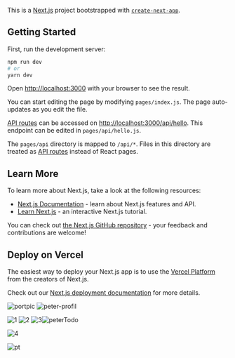 This is a [Next.js](https://nextjs.org/) project bootstrapped with [`create-next-app`](https://github.com/vercel/next.js/tree/canary/packages/create-next-app).

## Getting Started

First, run the development server:

```bash
npm run dev
# or
yarn dev
```

Open [http://localhost:3000](http://localhost:3000) with your browser to see the result.

You can start editing the page by modifying `pages/index.js`. The page auto-updates as you edit the file.

[API routes](https://nextjs.org/docs/api-routes/introduction) can be accessed on [http://localhost:3000/api/hello](http://localhost:3000/api/hello). This endpoint can be edited in `pages/api/hello.js`.

The `pages/api` directory is mapped to `/api/*`. Files in this directory are treated as [API routes](https://nextjs.org/docs/api-routes/introduction) instead of React pages.

## Learn More

To learn more about Next.js, take a look at the following resources:

- [Next.js Documentation](https://nextjs.org/docs) - learn about Next.js features and API.
- [Learn Next.js](https://nextjs.org/learn) - an interactive Next.js tutorial.

You can check out [the Next.js GitHub repository](https://github.com/vercel/next.js/) - your feedback and contributions are welcome!

## Deploy on Vercel

The easiest way to deploy your Next.js app is to use the [Vercel Platform](https://vercel.com/new?utm_medium=default-template&filter=next.js&utm_source=create-next-app&utm_campaign=create-next-app-readme) from the creators of Next.js.

Check out our [Next.js deployment documentation](https://nextjs.org/docs/deployment) for more details.

![portpic](https://user-images.githubusercontent.com/17027312/119741154-7226b800-be85-11eb-9c4e-5b6d74566523.png)
![peter-profil](https://user-images.githubusercontent.com/17027312/119741414-efeac380-be85-11eb-9b6c-f86b7d6e8179.png)


![1](https://user-images.githubusercontent.com/17027312/120502786-0384b580-c3c3-11eb-8eee-ac15e0feaf4d.png)
![2](https://user-images.githubusercontent.com/17027312/120502794-04b5e280-c3c3-11eb-8e51-653ca36abff6.png)
![3](https://user-images.githubusercontent.com/17027312/120502797-054e7900-c3c3-11eb-8584-883a370d9b90.png)![peterTodo](https://user-images.githubusercontent.com/17027312/134347264-6f07051a-4066-4bc9-baf9-96df541547fd.png)

![4](https://user-images.githubusercontent.com/17027312/120502802-05e70f80-c3c3-11eb-87e1-387a7b0de12c.png)

![pt](https://user-images.githubusercontent.com/17027312/121216942-a638aa80-c881-11eb-8ea2-dc0d44815731.png)

